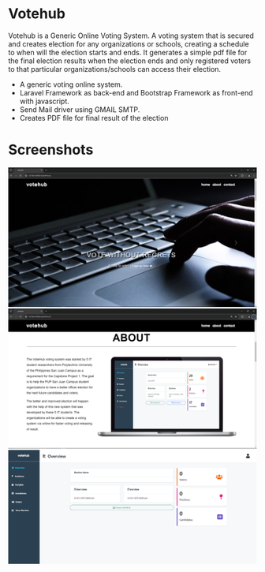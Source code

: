 # Votehub
Votehub is a Generic Online Voting System. A voting system that is secured and creates election for any organizations or schools, creating a schedule to when will the election starts and ends. It generates a simple pdf file for the final election results when the election ends and only registered voters to that particular organizations/schools can access their election. 

 - A generic voting online system.
 - Laravel Framework as back-end and Bootstrap Framework as front-end with javascript.
 - Send Mail driver using GMAIL SMTP.
 - Creates PDF file for final result of the election
# Screenshots
![alt text](https://github.com/No-Spacing/votehub/blob/main/screenshots/sc1.png)
![alt text](https://github.com/No-Spacing/votehub/blob/main/screenshots/sc2.png)
![alt text](https://github.com/No-Spacing/votehub/blob/main/screenshots/sc3.png)
